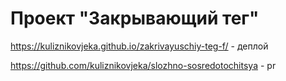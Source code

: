 # Проект "Закрывающий тег"

https://kuliznikovjeka.github.io/zakrivayuschiy-teg-f/ - деплой

https://github.com/kuliznikovjeka/slozhno-sosredotochitsya - pr
